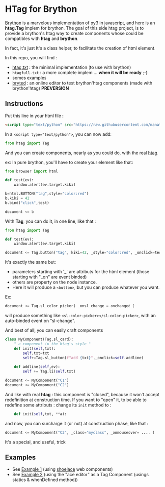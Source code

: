 # HTag for Brython

[Brython](https://brython.info/) is a marvelous implementation of py3 in javascript, and here is an **htag.Tag** implem for brython.
The goal of this side htag project, is to provide a brython's htag way to create components whose could be compatibles with **htag** and **brython**.

In fact, it's just It's a class helper, to facilitate the creation of html element.

In this repo, you will find :

 - [htag.txt](https://github.com/manatlan/htag/blob/main/brython/htag.txt) : the minimal implementation (to use with brython)
 - `htagfull.txt` : a more complete implem ... **when it will be ready** ;-)
 - somes examples
 - [bryted](https://raw.githack.com/manatlan/htag/main/brython/brythed.html) : an online editor to test brython'htag components (made with brython'htag) **PREVERSION**


## Instructions
Put this line in your html file :
```html
<script type="text/python" src="https://raw.githubusercontent.com/manatlan/htag/main/brython/htag.txt" id="htag"></script>
```
In a `<script type="text/python">`, you can now add:

```python
from htag import Tag
```
And you can create components, nearly as you could do, with the real [htag](https://github.com/manatlan/htag/).

ex:
In pure brython, you'll have to create your element like that:
```python
from browser import html

def test(ev):
    window.alert(ev.target.kiki)

b=html.BUTTON("tag",style="color:red")
b.kiki = 42
b.bind("click",test)

document <= b
```

With **Tag**, you can do it, in one line, like that :

```python
from htag import Tag

def test(ev):
    window.alert(ev.target.kiki)

document <= Tag.button("tag", kiki=42, _style="color:red", _onclick=test)
```
It's exactly the same but:
 - parameters starting with '_' are attributs for the html element (those starting with "_on" are event binded)
 - others are property on the node instance.
 - Here it will produce a `<button>`, but you can produce whatever you want.

Ex:
```python
document <= Tag.sl_color_picker( _onsl_change = onchanged )
```
will produce something like `<sl-color-picker></sl-color-picker>`, with an auto-binded event on "sl-change".

And best of all, you can easily craft components

```python
class MyComponent(Tag.sl_card):
    " a component in the htag's style "
    def init(self,txt):
        self.txt=txt
        self+=Tag.sl_button(f"add {txt}",_onclick=self.addline)
		
    def addline(self,ev):
        self += Tag.li(self.txt)

document <= MyComponent("C1")
document <= MyComponent("C2")
```
And like with real **htag** : this component is "closed", because it won't accept redefinition at construction time. If you want to "open" it, to be able to redefine some attributs : change its `init` method to :

```python
    def init(self,txt, **a):
```
and now, you can surcharge it (or not) at construction phase, like that :
```python
document <= MyComponent("C3", _class="myclass", _onmouseover= .... )
```
It's a special, and useful, trick


## Examples
- See [Example 1](https://raw.githack.com/manatlan/htag/main/brython/example1.html) (using [shoelace](https://shoelace.style/) web components)
- See [Example 2](https://raw.githack.com/manatlan/htag/main/brython/example2.html) (using the "ace editor" as a Tag Component (usings statics & whenDefined method))

